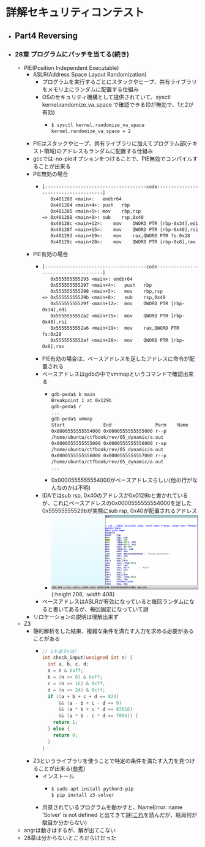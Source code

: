 # 詳解セキュリティコンテスト
- ## Part4 Reversing
- ### 28章 プログラムにパッチを当てる(続き)
	- PIE(Position Independent Executable)
		- ASLR(Address Space Layout Randomization)
			- プログラムを実行するごとにスタックやヒープ、共有ライブラリをメモリ上にランダムに配置する仕組み
			- OSのセキュリティ機構として提供されていて、sysctl kernel.randomize_va_space で確認できる(0が無効で、1と2が有効)
				- ```
				  $ sysctl kernel.randomize_va_space
				  kernel.randomize_va_space = 2
				  ```
		- PIEはスタックやヒープ、共有ライブラリに加えてプログラム部(テキスト領域)のアドレスもランダムに配置する仕組み
		- gccでは-no-pieオプションをつけることで、PIE無効でコンパイルすることが出来る
		- PIE無効の場合
			- ```
			  [-------------------------------------code-------------------------------------]
			     0x401280 <main>:	endbr64
			     0x401284 <main+4>:	push   rbp
			     0x401285 <main+5>:	mov    rbp,rsp
			  => 0x401288 <main+8>:	sub    rsp,0x40
			     0x40128c <main+12>:	mov    DWORD PTR [rbp-0x34],edi
			     0x40128f <main+15>:	mov    QWORD PTR [rbp-0x40],rsi
			     0x401293 <main+19>:	mov    rax,QWORD PTR fs:0x28
			     0x40129c <main+28>:	mov    QWORD PTR [rbp-0x8],rax
			  ```
		- PIE有効の場合
			- ```
			  [-------------------------------------code-------------------------------------]
			     0x555555555293 <main>:	endbr64
			     0x555555555297 <main+4>:	push   rbp
			     0x555555555298 <main+5>:	mov    rbp,rsp
			  => 0x55555555529b <main+8>:	sub    rsp,0x40
			     0x55555555529f <main+12>:	mov    DWORD PTR [rbp-0x34],edi
			     0x5555555552a2 <main+15>:	mov    QWORD PTR [rbp-0x40],rsi
			     0x5555555552a6 <main+19>:	mov    rax,QWORD PTR fs:0x28
			     0x5555555552af <main+28>:	mov    QWORD PTR [rbp-0x8],rax
			  ```
			- PIE有効の場合は、ベースアドレスを足したアドレスに命令が配置される
			- ベースアドレスはgdbの中でvmmapというコマンドで確認出来る
				- ```
				  gdb-peda$ b main
				  Breakpoint 1 at 0x129b
				  gdb-peda$ r
				  ...
				  gdb-peda$ vmmap
				  Start              End                Perm	Name
				  0x0000555555554000 0x0000555555555000 r--p	/home/ubuntu/ctfbook/rev/05_dynamic/a.out
				  0x0000555555555000 0x0000555555556000 r-xp	/home/ubuntu/ctfbook/rev/05_dynamic/a.out
				  0x0000555555556000 0x0000555555557000 r--p	/home/ubuntu/ctfbook/rev/05_dynamic/a.out
				  ...
				  ```
				- 0x0000555555554000がベースアドレスらしい(他の行がなんなのかは不明)
			- IDAではsub rsp, 0x40のアドレスが0x0129bと書かれているが、これにベースアドレスの0x0000555555554000を足した0x55555555529bが実際にsub rsp, 0x40が配置されるアドレス
				- ![2023_12_21_1.png](../assets/2023_12_21_1_1703168766404_0.png){:height 208, :width 408}
			- ベースアドレスはASLRが有効になっていると毎回ランダムになると書いてあるが、毎回固定になっていて謎
		- リロケーションの説明は理解出来ず
	- Z3
		- 静的解析をした結果、複雑な条件を満たす入力を求める必要があることがある
			- ```c
			  // 1を返すnは?
			  int check_input(unsigned int n) {
			    int a, b, c, d;
			    a = n & 0xff;
			    b = (n >> 8) & 0xff;
			    c = (n >> 16) & 0xff;
			    d = (n >> 24) & 0xff;
			    if ((a + b + c + d == 824)
			        && (a - b + c - d == 0)
			        && (a * b + c * d == 83816)
			        && (a * b - c * d == 7004)) {
			      return 1;
			    } else {
			      return 0;
			    }
			  }
			  ```
		- Z3というライブラリを使うことで特定の条件を満たす入力を見つけることが出来る([参考](https://wiki.mma.club.uec.ac.jp/CTF/Toolkit/z3py))
			- インストール
				- ```
				  $ sudo apt install python3-pip
				  $ pip install z3-solver
				  ```
			- 用意されているプログラムを動かすと、NameError: name 'Solver' is not defined と出てきて謎([これ](https://stackoverflow.com/questions/49409661/cant-call-functions-of-imported-module)を読んだが、結局何が駄目か分からない)
	- angrは動きはするが、解が出てこない
	- 28章は分からないところだらけだった